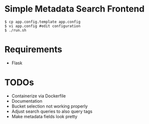 # Simple Metadata Search Frontend

```
$ cp app.config.template app.config
$ vi app.config #edit configuration
$ ./run.sh
```

# Requirements

* Flask

# TODOs

* Containerize via Dockerfile
* Documentation
* Bucket selection not working properly
* Adjust search queries to also query tags
* Make metadata fields look pretty
